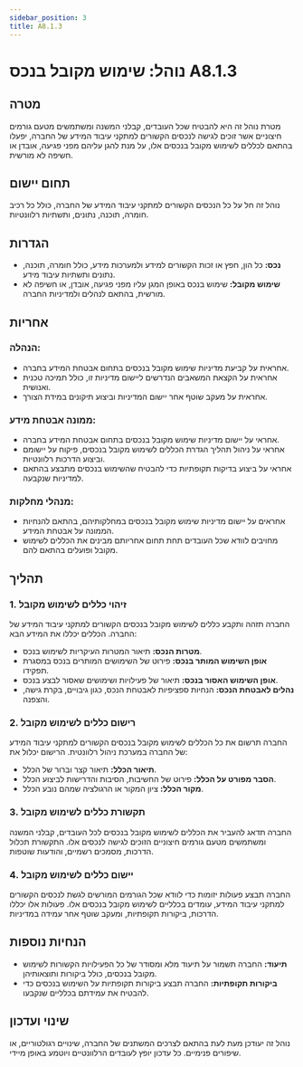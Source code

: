 ```yaml
---
sidebar_position: 3
title: A8.1.3
---
```


# נוהל: שימוש מקובל בנכס A8.1.3

## מטרה
מטרת נוהל זה היא להבטיח שכל העובדים, קבלני המשנה ומשתמשים מטעם גורמים חיצוניים אשר זוכים לגישה לנכסים הקשורים למתקני עיבוד המידע של החברה, יפעלו בהתאם לכללים לשימוש מקובל בנכסים אלו, על מנת להגן עליהם מפני פגיעה, אובדן או חשיפה לא מורשית.

## תחום יישום
נוהל זה חל על כל הנכסים הקשורים למתקני עיבוד המידע של החברה, כולל כל רכיב חומרה, תוכנה, נתונים, ותשתיות רלוונטיות.

## הגדרות
- **נכס:** כל הון, חפץ או זכות הקשורים למידע ולמערכות מידע, כולל חומרה, תוכנה, נתונים ותשתיות עיבוד מידע.
- **שימוש מקובל:** שימוש בנכס באופן המגן עליו מפני פגיעה, אובדן, או חשיפה לא מורשית, בהתאם לנהלים ולמדיניות החברה.

## אחריות
### הנהלה:
- אחראית על קביעת מדיניות שימוש מקובל בנכסים בתחום אבטחת המידע בחברה.
- אחראית על הקצאת המשאבים הנדרשים ליישום מדיניות זו, כולל תמיכה טכנית ואנושית.
- אחראית על מעקב שוטף אחר יישום המדיניות וביצוע תיקונים במידת הצורך.

### ממונה אבטחת מידע:
- אחראי על יישום מדיניות שימוש מקובל בנכסים בתחום אבטחת המידע בחברה.
- אחראי על ניהול תהליך הגדרת הכללים לשימוש מקובל בנכסים, פיקוח על יישומם וביצוע הדרכות רלוונטיות.
- אחראי על ביצוע בדיקות תקופתיות כדי להבטיח שהשימוש בנכסים מתבצע בהתאם למדיניות שנקבעה.

### מנהלי מחלקות:
- אחראים על יישום מדיניות שימוש מקובל בנכסים במחלקותיהם, בהתאם להנחיות הממונה על אבטחת המידע.
- מחויבים לוודא שכל העובדים תחת תחום אחריותם מבינים את הכללים לשימוש מקובל ופועלים בהתאם להם.

## תהליך
### 1. זיהוי כללים לשימוש מקובל
החברה תזהה ותקבע כללים לשימוש מקובל בנכסים הקשורים למתקני עיבוד המידע של החברה. הכללים יכללו את המידע הבא:
- **מטרות הנכס:** תיאור המטרות העיקריות לשימוש בנכס.
- **אופן השימוש המותר בנכס:** פירוט של השימושים המותרים בנכס במסגרת תפקידו.
- **אופן השימוש האסור בנכס:** תיאור של פעילויות ושימושים שאסור לבצע בנכס.
- **נהלים לאבטחת הנכס:** הנחיות ספציפיות לאבטחת הנכס, כגון גיבויים, בקרת גישה, והצפנה.

### 2. רישום כללים לשימוש מקובל
החברה תרשום את כל הכללים לשימוש מקובל בנכסים הקשורים למתקני עיבוד המידע של החברה במערכת ניהול רלוונטית. הרישום יכלול את:
- **תיאור הכלל:** תיאור קצר וברור של הכלל.
- **הסבר מפורט על הכלל:** פירוט של החשיבות, הסיבות והדרישות לביצוע הכלל.
- **מקור הכלל:** ציון המקור או הרגולציה שמהם נובע הכלל.

### 3. תקשורת כללים לשימוש מקובל
החברה תדאג להעביר את הכללים לשימוש מקובל בנכסים לכל העובדים, קבלני המשנה ומשתמשים מטעם גורמים חיצוניים הזוכים לגישה לנכסים אלו. התקשורת תכלול הדרכות, מסמכים רשמיים, והודעות שוטפות.

### 4. יישום כללים לשימוש מקובל
החברה תבצע פעולות יזומות כדי לוודא שכל הגורמים המורשים לגשת לנכסים הקשורים למתקני עיבוד המידע, עומדים בכלליים לשימוש מקובל בנכסים אלו. פעולות אלו יכללו הדרכות, ביקורות תקופתיות, ומעקב שוטף אחר עמידה במדיניות.

## הנחיות נוספות
- **תיעוד:** החברה תשמור על תיעוד מלא ומסודר של כל הפעילויות הקשורות לשימוש מקובל בנכסים, כולל ביקורות ותוצאותיהן.
- **ביקורות תקופתיות:** החברה תבצע ביקורות תקופתיות על השימוש בנכסים כדי להבטיח את עמידתם בכלליים שנקבעו.

## שינוי ועדכון
נוהל זה יעודכן מעת לעת בהתאם לצרכים המשתנים של החברה, שינויים רגולטוריים, או שיפורים פנימיים. כל עדכון יופץ לעובדים הרלוונטיים ויוטמע באופן מיידי.